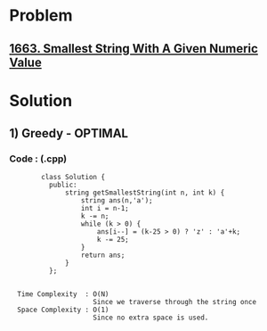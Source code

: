 # Problem

## [1663. Smallest String With A Given Numeric Value](https://leetcode.com/problems/smallest-string-with-a-given-numeric-value/)


# Solution 

## 1) Greedy - OPTIMAL

     
      
      
   ### Code : (.cpp)
    
            class Solution {
              public:
                  string getSmallestString(int n, int k) {
                      string ans(n,'a');
                      int i = n-1;
                      k -= n;
                      while (k > 0) {
                          ans[i--] = (k-25 > 0) ? 'z' : 'a'+k;
                          k -= 25;
                      }
                      return ans;
                  }
              };
            
 
      Time Complexity  : O(N) 
                         Since we traverse through the string once
      Space Complexity : O(1)
                         Since no extra space is used.
